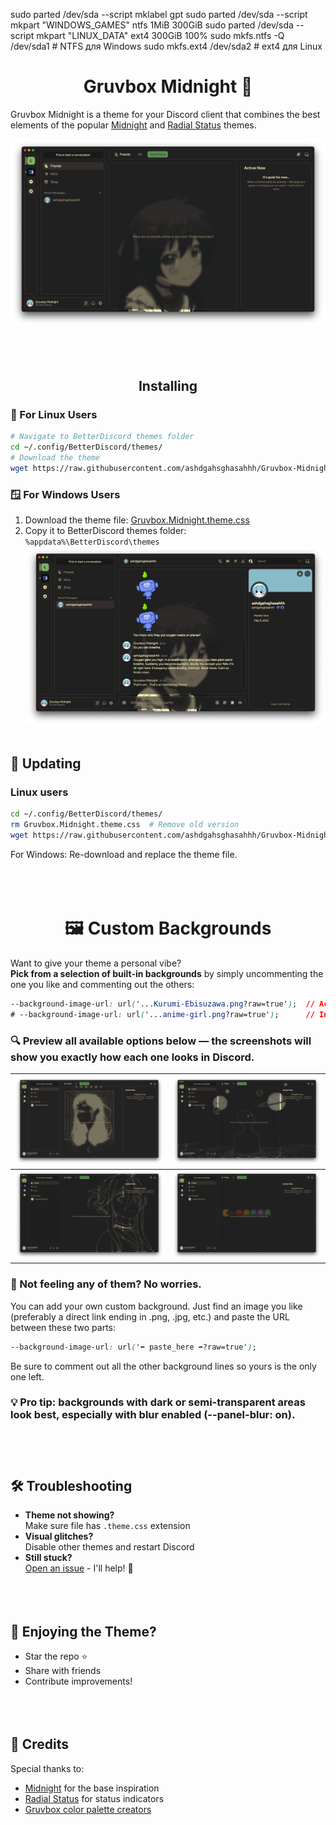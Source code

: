 sudo parted /dev/sda --script mklabel gpt
sudo parted /dev/sda --script mkpart "WINDOWS_GAMES" ntfs 1MiB 300GiB
sudo parted /dev/sda --script mkpart "LINUX_DATA" ext4 300GiB 100%
sudo mkfs.ntfs -Q /dev/sda1  # NTFS для Windows
sudo mkfs.ext4 /dev/sda2     # ext4 для Linux

<h1 align="center">Gruvbox Midnight 🌙</h1>

Gruvbox Midnight is a theme for your Discord client that combines the best elements of the popular [Midnight](https://github.com/refact0r/midnight-discord/tree/91c52e4d056f1b2502ebb3709abb59924f0543a4) and [Radial Status](https://github.com/DiscordStyles/RadialStatus/tree/e361ae760dd8b88f6c187efa11a83e9aea3afd83) themes.

![Friends List Preview](Screenshots/Friends_List.png)<br><br><br><br>
<h2 align="center">Installing </h2>

### 🐧 For Linux Users

```bash
# Navigate to BetterDiscord themes folder
cd ~/.config/BetterDiscord/themes/
# Download the theme
wget https://raw.githubusercontent.com/ashdgahsghasahhh/Gruvbox-Midnight/main/Gruvbox.Midnight.theme.css
```

### 🪟 For Windows Users
1. Download the theme file:
[Gruvbox.Midnight.theme.css](https://github.com/ashdgahsghasahhh/Gruvbox-Midnight/blob/main/Gruvbox.Midnight.theme.css)  
3. Copy it to BetterDiscord themes folder:  
   `%appdata%\BetterDiscord\themes`  
![Messages Preview](Screenshots/Messages.png)<br><br>
## 🔄 Updating
### Linux users
```bash
cd ~/.config/BetterDiscord/themes/
rm Gruvbox.Midnight.theme.css  # Remove old version
wget https://raw.githubusercontent.com/ashdgahsghasahhh/Gruvbox-Midnight/main/Gruvbox.Midnight.theme.css
```
For Windows: Re-download and replace the theme file.<br><br><br><br>

<h1 align="center">🖼️ Custom Backgrounds</h1>

Want to give your theme a personal vibe?  
**Pick from a selection of built-in backgrounds** by simply uncommenting the one you like and commenting out the others:

```css
--background-image-url: url('...Kurumi-Ebisuzawa.png?raw=true');  // Active background
# --background-image-url: url('...anime-girl.png?raw=true');      // Inactive
```
### 🔍 Preview all available options below — the screenshots will show you exactly how each one looks in Discord.
| ![ex1](Screenshots/ex1.png) | ![ex2](Screenshots/ex2.png) | 
|----------------------------|------------------------------| 
| ![ex3](Screenshots/ex3.png) | ![ex4](Screenshots/ex4.png) |


### 🙌 Not feeling any of them? No worries.
You can add your own custom background. Just find an image you like (preferably a direct link ending in .png, .jpg, etc.) and paste the URL between these two parts:
```css
--background-image-url: url('⬅️ paste_here ➡️?raw=true');
```
Be sure to comment out all the other background lines so yours is the only one left.

### 💡 Pro tip: backgrounds with dark or semi-transparent areas look best, especially with blur enabled (--panel-blur: on).<br><br><br><br>

## 🛠️ Troubleshooting
- **Theme not showing?**  
  Make sure file has `.theme.css` extension
- **Visual glitches?**  
  Disable other themes and restart Discord
- **Still stuck?**  
  [Open an issue](https://github.com/ashdgahsghasahhh/Gruvbox-Midnight/issues) - I'll help! 🤝<br><br><br><br>
## 💖 Enjoying the Theme?
- Star the repo ⭐
- Share with friends
- Contribute improvements!<br><br><br><br>
## 📜 Credits
Special thanks to:
- [Midnight](https://github.com/refact0r/midnight-discord) for the base inspiration
- [Radial Status](https://github.com/DiscordStyles/RadialStatus) for status indicators
- [Gruvbox color palette creators](https://github.com/morhetz/gruvbox)
